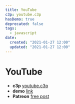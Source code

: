```yaml
---
title: YouTube
c3p: youtube.c3p
hasDemo: true
deprecated: false
tags:
  - javascript
date:
  created: "2021-01-27 12:00"
  updated: "2021-01-27 12:00"
---
```


# YouTube

* **c3p** [youtube.c3p](source/c3p/youtube.c3p)
* **demo** [link](demo)
* **Patreon** [free post](https://www.patreon.com/posts/46901116)
